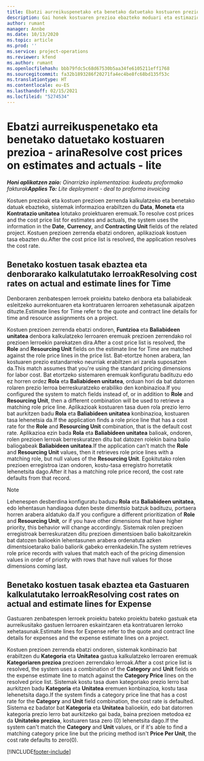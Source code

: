 ```yaml
---
title: Ebatzi aurreikuspenetako eta benetako datuetako kostuaren prezioa - arina
description: Gai honek kostuaren prezioa ebazteko moduari eta estimazioei buruzko informazioa eskaintzen du.
author: rumant
manager: Annbe
ms.date: 10/13/2020
ms.topic: article
ms.prod: ''
ms.service: project-operations
ms.reviewer: kfend
ms.author: rumant
ms.openlocfilehash: bbb79fdc5c68d67530b5aa34fe6105211eff1768
ms.sourcegitcommit: fa32b1893286f20271fa4ec4be8fc68bd135f53c
ms.translationtype: HT
ms.contentlocale: eu-ES
ms.lasthandoff: 02/15/2021
ms.locfileid: "5274534"
---
```

# <a name="resolve-cost-prices-on-estimates-and-actuals---lite"></a><span data-ttu-id="662b0-103">Ebatzi aurreikuspenetako eta benetako datuetako kostuaren prezioa - arina</span><span class="sxs-lookup"><span data-stu-id="662b0-103">Resolve cost prices on estimates and actuals - lite</span></span>

<span data-ttu-id="662b0-104">_**Honi aplikatzen zaio:** Oinarrizko inplementazioa: kudeatu proformako fakturak_</span><span class="sxs-lookup"><span data-stu-id="662b0-104">_**Applies To:** Lite deployment - deal to proforma invoicing_</span></span>

<span data-ttu-id="662b0-105">Kostuen prezioak eta kostuen prezioen zerrenda kalkulatzeko eta benetako datuak ebazteko, sistemak informazioa erabiltzen du **Data**, **Moneta** eta **Kontratazio unitatea** lotutako proiektuaren eremuak.</span><span class="sxs-lookup"><span data-stu-id="662b0-105">To resolve cost prices and the cost price list for estimates and actuals, the system uses the information in the **Date**, **Currency**, and **Contracting Unit** fields of the related project.</span></span> <span data-ttu-id="662b0-106">Kostuen prezioen zerrenda ebatzi ondoren, aplikazioak kostuen tasa ebazten du.</span><span class="sxs-lookup"><span data-stu-id="662b0-106">After the cost price list is resolved, the application resolves the cost rate.</span></span>

## <a name="resolving-cost-rates-on-actual-and-estimate-lines-for-time"></a><span data-ttu-id="662b0-107">Benetako kostuen tasak ebaztea eta denborarako kalkulatutako lerroak</span><span class="sxs-lookup"><span data-stu-id="662b0-107">Resolving cost rates on actual and estimate lines for Time</span></span>

<span data-ttu-id="662b0-108">Denboraren zenbatespen lerroek proiektu bateko denbora eta baliabideak esleitzeko aurrekontuaren eta kontratuaren lerroaren xehetasunak aipatzen dituzte.</span><span class="sxs-lookup"><span data-stu-id="662b0-108">Estimate lines for Time refer to the quote and contract line details for time and resource assignments on a project.</span></span>

<span data-ttu-id="662b0-109">Kostuen prezioen zerrenda ebatzi ondoren, **Funtzioa** eta **Baliabideen unitatea** denbora kalkulatzeko lerroaren eremuak prezioen zerrendako rol prezioen lerroekin parekatzen dira.</span><span class="sxs-lookup"><span data-stu-id="662b0-109">After a cost price list is resolved, the **Role** and **Resourcing Unit** fields on the estimate line for Time are matched against the role price lines in the price list.</span></span> <span data-ttu-id="662b0-110">Bat-etortze honen arabera, lan kostuaren prezio estandarreko neurriak erabiltzen ari zarela suposatzen da.</span><span class="sxs-lookup"><span data-stu-id="662b0-110">This match assumes that you're using the standard pricing dimensions for labor cost.</span></span> <span data-ttu-id="662b0-111">Bat etortzeko sistemaren eremuak konfiguratu badituzu edo ez horren ordez **Rola** eta **Baliabideen unitatea**, orduan hori da bat datorren rolaren prezio lerroa berreskuratzeko erabiliko den konbinazioa.</span><span class="sxs-lookup"><span data-stu-id="662b0-111">If you configured the system to match fields instead of, or in addition to **Role** and **Resourcing Unit**, then a different combination will be used to retrieve a matching role price line.</span></span> <span data-ttu-id="662b0-112">Aplikazioak kostuaren tasa duen rola prezio lerro bat aurkitzen badu **Rola** eta **Baliabideen unitatea** konbinazioa, kostuaren tasa lehenetsia da.</span><span class="sxs-lookup"><span data-stu-id="662b0-112">If the application finds a role price line that has a cost rate for the **Role** and **Resourcing Unit** combination, that is the default cost rate.</span></span> <span data-ttu-id="662b0-113">Aplikazioa ezin bada **Rola** eta **Baliabideen unitatea** balioak, ondoren, rolen prezioen lerroak berreskuratzen ditu bat datozen rolekin baina balio baliogabeak **Baliabideen unitatea**.</span><span class="sxs-lookup"><span data-stu-id="662b0-113">If the application can't match the **Role** and **Resourcing Unit** values, then it retrieves role price lines with a matching role, but null values of the **Resourcing Unit**.</span></span> <span data-ttu-id="662b0-114">Egokitutako rolen prezioen erregistroa izan ondoren, kostu-tasa erregistro horretatik lehenetsita dago.</span><span class="sxs-lookup"><span data-stu-id="662b0-114">After it has a matching role price record, the cost rate defaults from that record.</span></span> 

> [!NOTE]
> <span data-ttu-id="662b0-115">Lehenespen desberdina konfiguratu baduzu **Rola** eta **Baliabideen unitatea**, edo lehentasun handiagoa duten beste dimentsio batzuk badituzu, portaera horren arabera aldatuko da.</span><span class="sxs-lookup"><span data-stu-id="662b0-115">If you configure a different prioritization of **Role** and **Resourcing Unit**, or if you have other dimensions that have higher priority, this behavior will change accordingly.</span></span> <span data-ttu-id="662b0-116">Sistemak rolen prezioen erregistroak berreskuratzen ditu prezioen dimentsioen balio bakoitzarekin bat datozen balioekin lehentasunen arabera ordenatuta azken dimentsioetarako balio baliorik gabeko errenkadekin.</span><span class="sxs-lookup"><span data-stu-id="662b0-116">The system retrieves role price records with values that match each of the pricing dimension values in order of priority with rows that have null values for those dimensions coming last.</span></span>

## <a name="resolving-cost-rates-on-actual-and-estimate-lines-for-expense"></a><span data-ttu-id="662b0-117">Benetako kostuen tasak ebaztea eta Gastuaren kalkulatutako lerroak</span><span class="sxs-lookup"><span data-stu-id="662b0-117">Resolving cost rates on actual and estimate lines for Expense</span></span>

<span data-ttu-id="662b0-118">Gastuaren zenbatespen lerroek proiektu bateko proiektu bateko gastuak eta aurreikusitako gastuen lerroaren eskaintzaren eta kontratuaren lerroko xehetasunak.</span><span class="sxs-lookup"><span data-stu-id="662b0-118">Estimate lines for Expense refer to the quote and contract line details for expenses and the expense estimate lines on a project.</span></span>

<span data-ttu-id="662b0-119">Kostuen prezioen zerrenda ebatzi ondoren, sistemak konbinazio bat erabiltzen du **Kategoria** eta **Unitatea** gastua kalkulatzeko lerroaren eremuak **Kategoriaren prezioa** prezioen zerrendako lerroak.</span><span class="sxs-lookup"><span data-stu-id="662b0-119">After a cost price list is resolved, the system uses a combination of the **Category** and **Unit** fields on the expense estimate line to match against the **Category Price** lines on the resolved price list.</span></span> <span data-ttu-id="662b0-120">Sistemak kostu tasa duen kategoriako prezio lerro bat aurkitzen badu **Kategoria** eta **Unitatea** eremuen konbinazioa, kostu tasa lehenetsita dago.</span><span class="sxs-lookup"><span data-stu-id="662b0-120">If the system finds a category price line that has a cost rate for the **Category** and **Unit** field combination, the cost rate is defaulted.</span></span> <span data-ttu-id="662b0-121">Sistema ez badator bat **Kategoria** eta **Unitatea** balioekin, edo bat datorren kategoria prezio lerro bat aurkitzeko gai bada, baina prezioen metodoa ez da **Unitateko prezioa**, kostuaren tasa zero (0) lehenetsita dago.</span><span class="sxs-lookup"><span data-stu-id="662b0-121">If the system can't match the **Category** and **Unit** values, or if it's able to find a matching category price line but the pricing method isn't **Price Per Unit**, the cost rate defaults to zero(0).</span></span>


[!INCLUDE[footer-include](../../includes/footer-banner.md)]